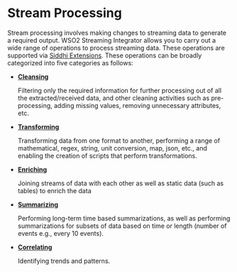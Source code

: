 # Stream Processing

Stream processing involves making changes to streaming data to generate a required output. WSO2 Streaming Integrator allows you to carry out a wide range of operations to process streaming data. These operations are supported via [Siddhi Extensions](https://siddhi.io/en/v5.1/docs/extensions/). These operations can be broadly categorized into five categories as follows:

- [**Cleansing**](cleansing-data.md)

    Filtering only the required information for further processing out of all the extracted/received data, and other cleaning activities such as pre-processing, adding missing values, removing unnecessary attributes, etc.
    
- [**Transforming**](transforming-data.md)

    Transforming data from one format to another, performing a range of mathematical, regex, string, unit conversion, map, json, etc., and enabling the creation of scripts that perform transformations.
  
- [**Enriching**](enriching-data.md)

    Joining streams of data with each other as well as static data (such as tables) to enrich the data
    
- [**Summarizing**](summarizing-data.md)

    Performing long-term time based summarizations, as well as performing summarizations for subsets of data based on time or length (number of events e.g., every 10 events). 

- [**Correlating**](correlating-data.md)

    Identifying trends and patterns.
